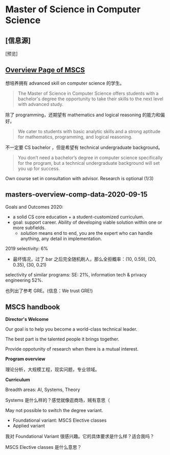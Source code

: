Master of Science in Computer Science
=====================================

## [信息源]

[预览]


## [Overview Page of MSCS](https://csd.cmu.edu/academics/masters/overview)

想培养拥有 advanced skill on computer science 的学生。

> The Master of Science in Computer Science offers students with a bachelor's degree the opportunity to take their skills to the next level with advanced study.


除了 programming，还期望有 mathematics and logical reasoning 的能力和偏好。
> We cater to students with basic analytic skills and a strong aptitude for mathematics, programming, and logical reasoning.


不一定要 CS bachelor ，但是希望有 technical undergraduate background。
> You don’t need a bachelor’s degree in computer science specifically for the program, but a technical undergraduate background will set you up for success.

Own course set in consultation with advisor. Research is optional (1/3)


## masters-overview-comp-data-2020-09-15

Goals and Outcomes 2020:
- a solid CS core education + a student-customized curriculum.
- goal: support career. Ability of developing viable solution within one or more subfields.
    - _solution_ means end to end, you are the expert who can handle anything, any detail in implementation.

2019 selectivity: 6%
- 最坏情况，过了 bar 之后完全随机刷人，那么全拒概率：(10, 0.59), (20, 0.35), (30, 0.21)

selectivity of similar programs: SE: 21%, information tech & privacy engineering 52%.

也列出了参考 GRE。(信息：We trust GRE!)



## MSCS handbook

**Director's Welcome**

Our goal is to help you become a world-class technical leader.

The best part is the talented people it brings together.

Provide oppotunity of research when there is a mutual interest.



**Program overview**

理论分析，大规模工程，现实问题，专业领域。



**Curriculum**

Breadth areas: AI, Systems, Theory

Systems 是什么样的？感觉就像逛商场，贼有意思（

May not possible to switch the degree variant.

- Foundational variant: MSCS Elective classes
- Applied variant

我对 Foundational Variant 很感兴趣。它的具体要求是什么样？适合我吗？

MSCS Elective classes 是什么意思？
